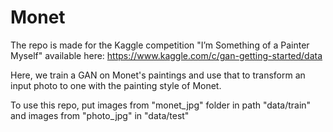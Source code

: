 # Monet
The repo is made for the Kaggle competition "I’m Something of a Painter Myself" available here:
https://www.kaggle.com/c/gan-getting-started/data

Here, we train a GAN on Monet's paintings and use that to transform an input photo to one with the painting style of Monet. 

To use this repo, put images from "monet_jpg" folder in path "data/train" and images from "photo_jpg" in "data/test"
